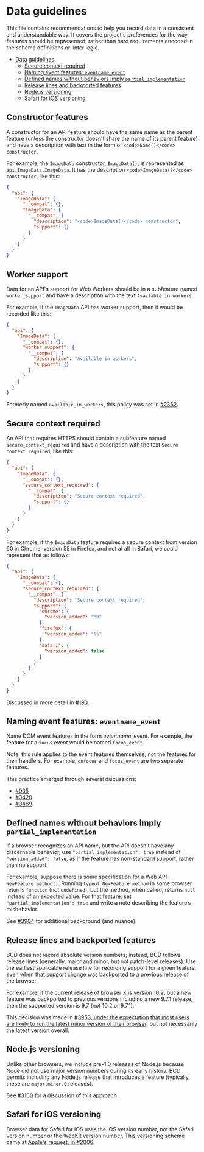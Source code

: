# Data guidelines

This file contains recommendations to help you record data in a consistent and understandable way. It covers the project's preferences for the way features should be represented, rather than hard requirements encoded in the schema definitions or linter logic.

- [Data guidelines](#data-guidelines)
  * [Secure context required](#secure-context-required)
  * [Naming event features: `eventname_event`](#naming-event-features---eventname-event-)
  * [Defined names without behaviors imply `partial_implementation`](#defined-names-without-behaviors-imply--partial-implementation-)
  * [Release lines and backported features](#release-lines-and-backported-features)
  * [Node.js versioning](#nodejs-versioning)
  * [Safari for iOS versioning](#safari-for-ios-versioning)

<!-- BEGIN TEMPLATE

## Short title in sentence case

A description of what to do, preferable in the imperative. If applicable, include an example to illustrate the rule.

If it's helpful to understanding the rule, summarize the rationale. Definitely cite the issue or pull request where this was decided (it may be the PR that merges the policy).

-- END TEMPLATE -->

## Constructor features

A constructor for an API feature should have the same name as the parent feature (unless the constructor doesn't share the name of its parent feature) and have a description with text in the form of `<code>Name()</code> constructor`.

For example, the `ImageData` constructor, `ImageData()`, is represented as `api.ImageData.ImageData`. It has the description `<code>ImageData()</code> constructor`, like this:

```json
{
  "api": {
    "ImageData": {
      "__compat": {},
      "ImageData": {
        "__compat": {
          "description": "<code>ImageData()</code> constructor",
          "support": {}
        }
      }
    }
  }
}
```

## Worker support

Data for an API's support for Web Workers should be in a subfeature named `worker_support` and have a description with the text `Available in workers`.

For example, if the `ImageData` API has worker support, then it would be recorded like this:

```json
{
  "api": {
    "ImageData": {
      "__compat": {},
      "worker_support": {
        "__compat": {
          "description": "Available in workers",
          "support": {}
        }
      }
    }
  }
}
```

Formerly named `available_in_workers`, this policy was set in [#2362](https://github.com/mdn/browser-compat-data/pull/2362).

## Secure context required

An API that requires HTTPS should contain a subfeature named `secure_context_required` and have a description with the text `Secure context required`, like this:

```json
{
  "api": {
    "ImageData": {
      "__compat": {},
      "secure_context_required": {
        "__compat": {
          "description": "Secure context required",
          "support": {}
        }
      }
    }
  }
}
```

For example, if the `ImageData` feature requires a secure context from version 60 in Chrome, version 55 in Firefox, and not at all in Safari, we could represent that as follows:

```json
{
  "api": {
    "ImageData": {
      "__compat": {},
      "secure_context_required": {
        "__compat": {
          "description": "Secure context required",
          "support": {
            "chrome": {
              "version_added": "60"
            },
            "firefox": {
              "version_added": "55"
            },
            "safari": {
              "version_added": false
            }
          }
        }
      }
    }
  }
}
```

Discussed in more detail in [#190](https://github.com/mdn/browser-compat-data/issues/190).


## Naming event features: `eventname_event`

Name DOM event features in the form _eventname_\_event. For example, the feature for a `focus` event would be named `focus_event`.

Note: this rule applies to the event features themselves, not the features for their handlers. For example, `onfocus` and `focus_event` are two separate features.

This practice emerged through several discussions:

* [#935](https://github.com/mdn/browser-compat-data/issues/935#issuecomment-464691417)
* [#3420](https://github.com/mdn/browser-compat-data/pull/3420)
* [#3469](https://github.com/mdn/browser-compat-data/pull/3469)


## Defined names without behaviors imply `partial_implementation`

If a browser recognizes an API name, but the API doesn’t have any discernable behavior, use `"partial_implementation": true` instead of `"version_added": false`, as if the feature has non-standard support, rather than no support.

For example, suppose there is some specification for a Web API `NewFeature.method()`. Running `typeof NewFeature.method` in some browser returns `function` (not `undefined`), but the method, when called, returns `null` instead of an expected value. For that feature, set `"partial_implementation": true` and write a note describing the feature’s misbehavior.

See [#3904](https://github.com/mdn/browser-compat-data/pull/3904#issuecomment-484433603) for additional background (and nuance).


## Release lines and backported features

BCD does not record absolute version numbers; instead, BCD follows release lines (generally, major and minor, but not patch-level releases). Use the earliest applicable release line for recording support for a given feature, even when that support change was backported to a previous release of the browser.

For example, if the current release of browser X is version 10.2, but a new feature was backported to previous versions including a new 9.7.1 release, then the supported version is 9.7 (not 10.2 or 9.7.1).

This decision was made in [#3953, under the expectation that most users are likely to run the latest minor version of their browser](https://github.com/mdn/browser-compat-data/pull/3953#issuecomment-485847399), but not necessarily the latest version overall.


## Node.js versioning

Unlike other browsers, we include pre-1.0 releases of Node.js because Node did not use major version numbers during its early history. BCD permits including any Node.js release that introduces a feature (typically, these are `major.minor.0` releases).

See [#3160](https://github.com/mdn/browser-compat-data/pull/3160) for a discussion of this approach.


## Safari for iOS versioning

Browser data for Safari for iOS uses the iOS version number, not the Safari version number or the WebKit version number. This versioning scheme came at [Apple's request, in #2006](https://github.com/mdn/browser-compat-data/issues/2006#issuecomment-457277312).
